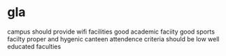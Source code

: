 # gla
campus should provide wifi facilities
good academic faciity
good sports facilty
proper and hygenic canteen
attendence criteria should be low
well educated faculties
